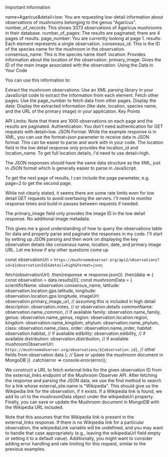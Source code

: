 Important Information

name=Agaricus&detail=low: You are requesting low-detail information about observations of mushrooms belonging to the genus "Agaricus".
number_of_records: This shows 3373 observations of Agaricus mushrooms in their database.
number_of_pages: The results are paginated; there are 4 pages of results.
page_number: You are currently looking at page 1.
results: Each <result> element represents a single observation.
consensus_id: This is the ID of the species name for the mushroom in the observation.
consensus_name: This is the species name itself.
location: Provides information about the location of the observation.
primary_image: Gives the ID of the main image associated with the observation.
Using the Data in Your Code

You can use this information to:

Extract the mushroom observations: Use an XML parsing library in your JavaScript code to extract the information from each <result> element.
Fetch other pages: Use the page_number to fetch data from other pages.
Display the data: Display the extracted information (like date, location, species name, and the URL of the primary image) in your application.
Key Points

API Limits: Note that there are 1000 observations on each page and the results are paginated.
Authentication: You don't need authentication for GET requests with detail=low.
JSON Format: While the example response is in XML, you can use the format=json parameter to receive data in JSON format. This can be easier to parse and work with in your code.
The location field in the low detail response only provides the location_id and location_name. To get full location details, I'd need to use detail=high.

The JSON responses should have the same data structure as the XML, just in JSON format which is generally easier to parse in JavaScript.

To get the next page of results, I can include the page parameter, e.g. page=2 to get the second page.

While not clearly stated, it seems there are some rate limits even for low detail GET requests to avoid overtaxing the servers. I'll need to monitor response times and build in pauses between requests if needed.

The primary_image field only provides the image ID in the low detail response. No additional image metadata.

This gives me a good understanding of how to query the observations table for data and properly parse and paginate the responses in my code. I'll start by setting up JSON parsing and then work on displaying the key observation details like consensus name, location, date, and primary image URL. Let me know if any other questions come up



const observationUrl = `https://mushroomobserver.org/api2/observations?id=${observationId}&detail=high&format=json`;

fetch(observationUrl)
  .then(response => response.json())
  .then(data => {
    const observation = data.results[0];
    const mushroomData = {
      scientificName: observation.consensus_name,
      latitude: observation.location.gps.latitude,
      longitude: observation.location.gps.longitude,
      imageUrl: observation.primary_image_url, // assuming this is included in high detail
      description: observation.notes, // or observation.details
      commonName: observation.name_common, // if available
      family: observation.name_family,
      genus: observation.name_genus,
      region: observation.location.region,
      kingdom: observation.name_kingdom,
      phylum: observation.name_phylum,
      class: observation.name_class,
      order: observation.name_order,
      habitat: observation.habitat, // if available
      edibility: observation.edibility, // if available
      distribution: observation.distribution, // if available
      mushroomObserverUrl: `https://mushroomobserver.org/observations/${observation.id}`,
      // other fields from observation data
    };
    // Save or update the mushroom document in MongoDB
  })
  .catch(error => console.error(error));

  We construct a URL to fetch external links for the given observation ID from the external_links endpoint of the Mushroom Observer API.
After fetching the response and parsing the JSON data, we use the find method to search for a link whose external_site.name is "Wikipedia". This should give us the Wikipedia link for the observation, if it exists.
If a Wikipedia link is found, we add its url to the mushroomData object under the wikipediaUrl property.
Finally, you can save or update the Mushroom document in MongoDB with the Wikipedia URL included.

Note that this assumes that the Wikipedia link is present in the external_links response. If there is no Wikipedia link for a particular observation, the wikipediaLink variable will be undefined, and you may want to handle that case appropriately (e.g., leaving the wikipediaUrl field empty or setting it to a default value).
Additionally, you might want to consider adding error handling and rate limiting for this request, similar to the previous examples.